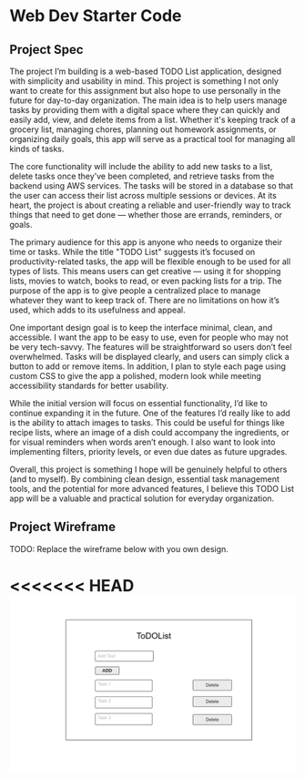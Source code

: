 # Web Dev Starter Code

## Project Spec

The project I’m building is a web-based TODO List application, designed with simplicity and usability in mind. This project is something I not only want to create for this assignment but also hope to use personally in the future for day-to-day organization. The main idea is to help users manage tasks by providing them with a digital space where they can quickly and easily add, view, and delete items from a list. Whether it's keeping track of a grocery list, managing chores, planning out homework assignments, or organizing daily goals, this app will serve as a practical tool for managing all kinds of tasks.

The core functionality will include the ability to add new tasks to a list, delete tasks once they’ve been completed, and retrieve tasks from the backend using AWS services. The tasks will be stored in a database so that the user can access their list across multiple sessions or devices. At its heart, the project is about creating a reliable and user-friendly way to track things that need to get done — whether those are errands, reminders, or goals.

The primary audience for this app is anyone who needs to organize their time or tasks. While the title "TODO List" suggests it’s focused on productivity-related tasks, the app will be flexible enough to be used for all types of lists. This means users can get creative — using it for shopping lists, movies to watch, books to read, or even packing lists for a trip. The purpose of the app is to give people a centralized place to manage whatever they want to keep track of. There are no limitations on how it’s used, which adds to its usefulness and appeal.

One important design goal is to keep the interface minimal, clean, and accessible. I want the app to be easy to use, even for people who may not be very tech-savvy. The features will be straightforward so users don’t feel overwhelmed. Tasks will be displayed clearly, and users can simply click a button to add or remove items. In addition, I plan to style each page using custom CSS to give the app a polished, modern look while meeting accessibility standards for better usability.

While the initial version will focus on essential functionality, I’d like to continue expanding it in the future. One of the features I’d really like to add is the ability to attach images to tasks. This could be useful for things like recipe lists, where an image of a dish could accompany the ingredients, or for visual reminders when words aren’t enough. I also want to look into implementing filters, priority levels, or even due dates as future upgrades.

Overall, this project is something I hope will be genuinely helpful to others (and to myself). By combining clean design, essential task management tools, and the potential for more advanced features, I believe this TODO List app will be a valuable and practical solution for everyday organization.

## Project Wireframe

TODO: Replace the wireframe below with you own design.

<<<<<<< HEAD
![wireframe](img/wireframe.png)
=======

